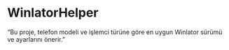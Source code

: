 # WinlatorHelper
“Bu proje, telefon modeli ve işlemci türüne göre en uygun Winlator sürümü ve ayarlarını önerir.”
